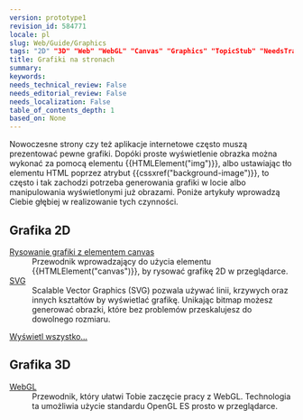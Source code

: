 ```yaml
---
version: prototype1
revision_id: 584771
locale: pl
slug: Web/Guide/Graphics
tags: "2D" "3D" "Web" "WebGL" "Canvas" "Graphics" "TopicStub" "NeedsTranslation"
title: Grafiki na stronach
summary: 
keywords: 
needs_technical_review: False
needs_editorial_review: False
needs_localization: False
table_of_contents_depth: 1
based_on: None
---
```

<p><span class="seoSummary">Nowoczesne strony czy też aplikacje internetowe często muszą prezentować pewne grafiki.</span> Dopóki proste wyświetlenie obrazka można wykonać za pomocą elementu {{HTMLElement("img")}}, albo ustawiając tło elementu HTML poprzez atrybut {{cssxref("background-image")}}, to często i tak zachodzi potrzeba generowania grafiki w locie albo manipulowania wyświetlonymi już obrazami. Poniże artykuły wprowadzą Ciebie głębiej w realizowanie tych czynności.</p>
<div class="row topicpage-table">
 <div class="section">
  <h2 class="Documentation" id="Docs_for_add-on_developers" name="Docs_for_add-on_developers">Grafika 2D</h2>
  <dl>
   <dt>
    <a href="/en-US/docs/Web/Guide/Graphics/Drawing_graphics_with_canvas">Rysowanie grafiki z elementem canvas</a></dt>
   <dd>
    Przewodnik wprowadzający do użycia elementu {{HTMLElement("canvas")}}, by rysować grafikę 2D w przeglądarce.</dd>
   <dt>
    <a href="/en-US/docs/SVG">SVG</a></dt>
   <dd>
    Scalable Vector Graphics (SVG) pozwala używać linii, krzywych oraz innych kształtów by wyświetlać grafikę. Unikając bitmap możesz generować obrazki, które bez problemów przeskalujesz do dowolnego rozmiaru.</dd>
  </dl>
  <p><span class="alllinks"><a href="/en-US/docs/tag/Graphics">Wyświetl wszystko...</a></span></p>
 </div>
 <div class="section">
  <h2 class="Documentation" id="Docs_for_add-on_developers" name="Docs_for_add-on_developers">Grafika 3D</h2>
  <dl>
   <dt>
    <a href="/en-US/docs/Web/WebGL">WebGL</a></dt>
   <dd>
    Przewodnik, który ułatwi Tobie zaczęcie pracy z WebGL. Technologia ta umożliwia użycie standardu OpenGL ES prosto w przeglądarce.</dd>
  </dl>
 </div>
</div>
<p>&nbsp;</p>

